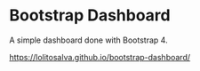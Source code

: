 # Bootstrap Dashboard
A simple dashboard done with Bootstrap 4.

https://lolitosalva.github.io/bootstrap-dashboard/
